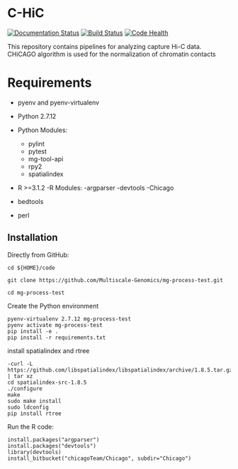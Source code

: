 # C-HiC

[![Documentation Status](https://readthedocs.org/projects/mg-process-test/badge/?version=latest)](http://mg-process-test.readthedocs.io/en/latest/?badge=latest) [![Build Status](https://travis-ci.org/Multiscale-Genomics/CHiC.svg?branch=master)](https://travis-ci.org/Multiscale-Genomics/CHiC) [![Code Health](https://landscape.io/github/Multiscale-Genomics/CHiC/master/landscape.svg?style=flat)](https://landscape.io/github/Multiscale-Genomics/CHiC/master)


This repository contains pipelines for analyzing capture Hi-C data. CHiCAGO algorithm is used for the normalization of chromatin contacts

# Requirements
- pyenv and pyenv-virtualenv
- Python 2.7.12
- Python Modules:
  - pylint
  - pytest
  - mg-tool-api
  - rpy2
  - spatialindex

- R >=3.1.2
-R Modules:
  -argparser
  -devtools
  -Chicago
- bedtools
- perl

Installation
------------

Directly from GitHub:

```
cd ${HOME}/code

git clone https://github.com/Multiscale-Genomics/mg-process-test.git

cd mg-process-test
```

Create the Python environment

```
pyenv-virtualenv 2.7.12 mg-process-test
pyenv activate mg-process-test
pip install -e .
pip install -r requirements.txt
```

install spatialindex and rtree

```
-curl -L https://github.com/libspatialindex/libspatialindex/archive/1.8.5.tar.gz | tar xz
cd spatialindex-src-1.8.5
./configure
make
sudo make install
sudo ldconfig
pip install rtree
```
Run the R code:

```
install.packages("argparser")
install.packages("devtools")
library(devtools)
install_bitbucket("chicagoTeam/Chicago", subdir="Chicago")
```
